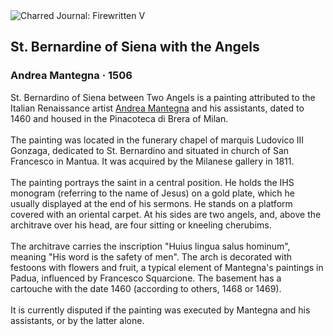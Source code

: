 <div class="artwork-of-the-day">
  <div class="container">
    <div class="img-wrapper">
      <img
        src="https://uploads3.wikiart.org/images/andrea-mantegna/st-bernardine-of-siena-with-the-angels-1506.jpg!Large.jpg"
        alt="Charred Journal: Firewritten V" />
    </div>
    <div class="artwork-detail">
      <div class="artwork-origin"> 
        <h2 class="artwork-name">St. Bernardine of Siena with the Angels</h2>
        <h3 class="artist">
          Andrea Mantegna
                    ·  1506
        </h3>
      </div>
      <p class="description">
        <span class="artwork-description-text ng-binding" ng-bind-html="viewModel.ArtworkOfTheDay.Description | unsafe">St. Bernardino of Siena between Two Angels is a painting attributed to the Italian Renaissance artist <a target="_blank" href="/en/andrea-mantegna">Andrea Mantegna</a> and his assistants, dated to 1460 and housed in the Pinacoteca di Brera of Milan.
<br>
<br>The painting was located in the funerary chapel of marquis Ludovico III Gonzaga, dedicated to St. Bernardino and situated in church of San Francesco in Mantua. It was acquired by the Milanese gallery in 1811.
<br>
<br>The painting portrays the saint in a central position. He holds the IHS monogram (referring to the name of Jesus) on a gold plate, which he usually displayed at the end of his sermons. He stands on a platform covered with an oriental carpet. At his sides are two angels, and, above the architrave over his head, are four sitting or kneeling cherubims.
<br>
<br>The architrave carries the inscription "Huius lingua salus hominum", meaning "His word is the safety of men". The arch is decorated with festoons with flowers and fruit, a typical element of Mantegna's paintings in Padua, influenced by Francesco Squarcione. The basement has a cartouche with the date 1460 (according to others, 1468 or 1469).
<br>
<br>It is currently disputed if the painting was executed by Mantegna and his assistants, or by the latter alone.</span>
                        <div class="text-shadow-container" ng-show="showShadow" style=""></div>
      </p>
    </div>
  </div>

</div>
